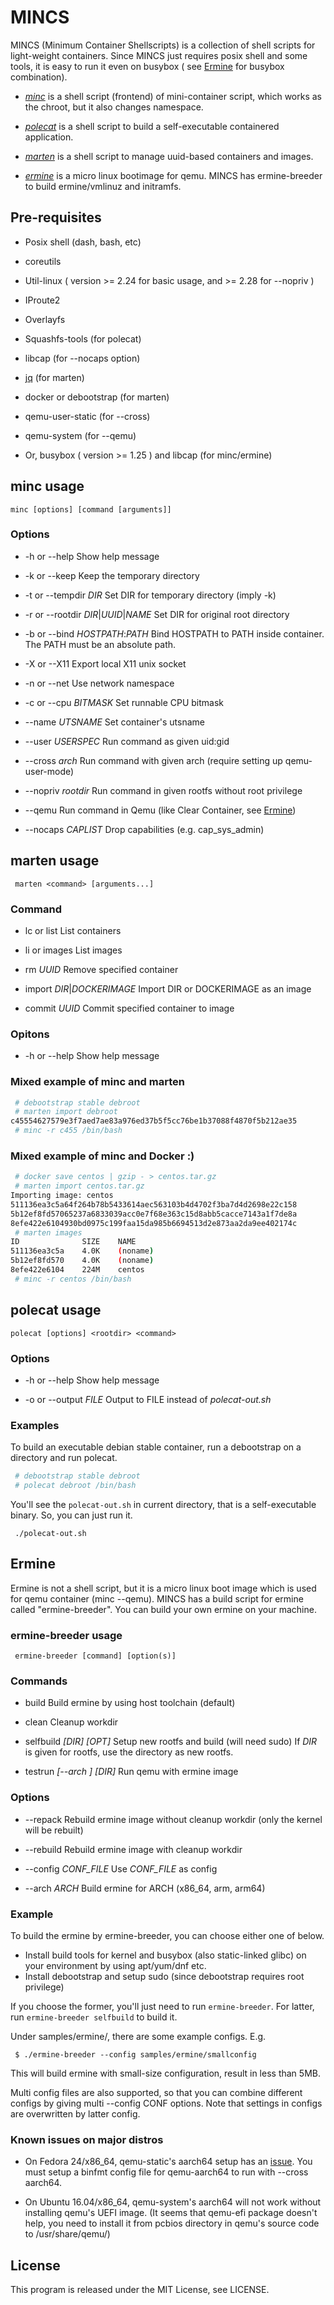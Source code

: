 # MINCS

MINCS (Minimum Container Shellscripts) is a collection of shell scripts
for light-weight containers. Since MINCS just requires posix shell and
some tools, it is easy to run it even on busybox ( see [Ermine](#ermine) for busybox combination).

* [*minc*](#minc-usage) is a shell script (frontend) of mini-container script, which
 works as the chroot, but it also changes namespace.

* [*polecat*](#polecat-usage) is a shell script to build a self-executable containered
 application.

* [*marten*](#marten-usage) is a shell script to manage uuid-based containers and images.

* [*ermine*](#ermine) is a micro linux bootimage for qemu. MINCS has ermine-breeder
 to build ermine/vmlinuz and initramfs.

## Pre-requisites

- Posix shell (dash, bash, etc)
- coreutils
- Util-linux ( version >= 2.24 for basic usage, and >= 2.28 for --nopriv )
- IProute2
- Overlayfs
- Squashfs-tools (for polecat)
- libcap (for --nocaps option)
- [jq](https://github.com/stedolan/jq/) (for marten)
- docker or debootstrap (for marten)
- qemu-user-static (for --cross)
- qemu-system (for --qemu)

- Or, busybox ( version >= 1.25 ) and libcap (for minc/ermine)

## minc usage

` minc [options] [command [arguments]] `

### Options

* -h or --help
       Show help message

* -k or --keep
       Keep the temporary directory

* -t or --tempdir *DIR*
       Set DIR for temporary directory (imply -k)

* -r or --rootdir *DIR*|*UUID*|*NAME*
       Set DIR for original root directory

* -b or --bind *HOSTPATH*:*PATH*
       Bind HOSTPATH to PATH inside container.
       The PATH must be an absolute path.

* -X or --X11
       Export local X11 unix socket

* -n or --net
       Use network namespace

* -c or --cpu *BITMASK*
       Set runnable CPU bitmask

* --name *UTSNAME*
       Set container's utsname

* --user *USERSPEC*
       Run command as given uid:gid

* --cross *arch*
       Run command with given arch (require setting up qemu-user-mode)

* --nopriv *rootdir*
       Run command in given rootfs without root privilege

* --qemu
       Run command in Qemu (like Clear Container, see [Ermine](#ermine))

* --nocaps *CAPLIST*
       Drop capabilities (e.g. cap_sys_admin)

## marten usage

` marten <command> [arguments...]`

### Command

* lc or list
	List containers

* li or images
	List images

* rm *UUID*
	Remove specified container

* import *DIR*|*DOCKERIMAGE*
	Import DIR or DOCKERIMAGE as an image

* commit *UUID*
	Commit specified container to image

### Opitons

* -h or --help
       Show help message

### Mixed example of minc and marten

```sh
 # debootstrap stable debroot
 # marten import debroot
c45554627579e3f7aed7ae83a976ed37b5f5cc76be1b37088f4870f5b212ae35
 # minc -r c455 /bin/bash
```

### Mixed example of minc and Docker :)

```sh
 # docker save centos | gzip - > centos.tar.gz
 # marten import centos.tar.gz
Importing image: centos
511136ea3c5a64f264b78b5433614aec563103b4d4702f3ba7d4d2698e22c158
5b12ef8fd57065237a6833039acc0e7f68e363c15d8abb5cacce7143a1f7de8a
8efe422e6104930bd0975c199faa15da985b6694513d2e873aa2da9ee402174c
 # marten images
ID              SIZE    NAME
511136ea3c5a    4.0K    (noname)
5b12ef8fd570    4.0K    (noname)
8efe422e6104    224M    centos
 # minc -r centos /bin/bash
```

## polecat usage

` polecat [options] <rootdir> <command> `

### Options

* -h or --help
       Show help message

* -o or --output *FILE*
       Output to FILE instead of *polecat-out.sh*

### Examples

To build an executable debian stable container, run a debootstrap on
a directory and run polecat.

```sh
 # debootstrap stable debroot
 # polecat debroot /bin/bash
```

You'll see the `polecat-out.sh` in current directory, that is
a self-executable binary. So, you can just run it.

` ./polecat-out.sh`

## Ermine

Ermine is not a shell script, but it is a micro linux boot image which is
used for qemu container (minc --qemu). MINCS has a build script for ermine
called "ermine-breeder". You can build your own ermine on your machine.

### ermine-breeder usage

` ermine-breeder [command] [option(s)]`

### Commands

* build
	Build ermine by using host toolchain (default)

* clean
	Cleanup workdir

* selfbuild *[DIR]* *[OPT]*
	Setup new rootfs and build (will need sudo)
	If *DIR* is given for rootfs, use the directory as new rootfs.

* testrun *[--arch <ARCH>]* *[DIR]*
	Run qemu with ermine image

### Options

* --repack
	Rebuild ermine image without cleanup workdir
	(only the kernel will be rebuilt)

* --rebuild
	Rebuild ermine image with cleanup workdir

* --config *CONF_FILE*
	Use *CONF_FILE* as config

* --arch *ARCH*
	Build ermine for ARCH (x86_64, arm, arm64)

### Example

To build the ermine by ermine-breeder, you can choose either one of below.

- Install build tools for kernel and busybox (also static-linked glibc) on
  your environment by using apt/yum/dnf etc.
- Install debootstrap and setup sudo (since debootstrap requires root
  privilege)

If you choose the former, you'll just need to run `ermine-breeder`.
For latter, run `ermine-breeder selfbuild` to build it.

Under samples/ermine/, there are some example configs. E.g.

```
 $ ./ermine-breeder --config samples/ermine/smallconfig
```

This will build ermine with small-size configuration, result in less than 5MB.

Multi config files are also supported, so that you can combine different configs by giving multi --config CONF options. Note that settings in configs are overwritten by latter config.

### Known issues on major distros

- On Fedora 24/x86_64, qemu-static's aarch64 setup has an [issue](https://bugzilla.redhat.com/show_bug.cgi?id=1394859). You must setup a binfmt config file for qemu-aarch64 to run with --cross aarch64.

- On Ubuntu 16.04/x86_64, qemu-system's aarch64 will not work without installing qemu's UEFI image. (It seems that qemu-efi package doesn't help, you need to install it from pcbios directory in qemu's source code to /usr/share/qemu/)

## License

This program is released under the MIT License, see LICENSE.
